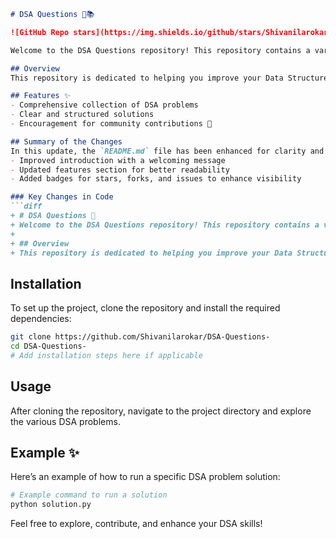 ```markdown
# DSA Questions 🤖📚

![GitHub Repo stars](https://img.shields.io/github/stars/Shivanilarokar/DSA-Questions-) ![GitHub forks](https://img.shields.io/github/forks/Shivanilarokar/DSA-Questions-) ![GitHub issues](https://img.shields.io/github/issues/Shivanilarokar/DSA-Questions-)

Welcome to the DSA Questions repository! This repository contains a variety of DSA problems along with their solutions, designed to help you enhance your problem-solving skills.

## Overview
This repository is dedicated to helping you improve your Data Structures and Algorithms (DSA) skills by providing a comprehensive collection of problems and their solutions.

## Features ✨
- Comprehensive collection of DSA problems
- Clear and structured solutions
- Encouragement for community contributions 🤝

## Summary of the Changes
In this update, the `README.md` file has been enhanced for clarity and presentation. Key changes include:
- Improved introduction with a welcoming message
- Updated features section for better readability
- Added badges for stars, forks, and issues to enhance visibility

### Key Changes in Code
```diff
+ # DSA Questions 🤖
+ Welcome to the DSA Questions repository! This repository contains a variety of DSA problems along with their solutions, designed to help you enhance your problem-solving skills.
+
+ ## Overview
+ This repository is dedicated to helping you improve your Data Structures and Algorithms (DSA) skills by providing a comprehensive collection of problems and their solutions.
```

## Installation
To set up the project, clone the repository and install the required dependencies:
```bash
git clone https://github.com/Shivanilarokar/DSA-Questions-
cd DSA-Questions-
# Add installation steps here if applicable
```

## Usage
After cloning the repository, navigate to the project directory and explore the various DSA problems.

## Example ✨
Here’s an example of how to run a specific DSA problem solution:
```bash
# Example command to run a solution
python solution.py
```

Feel free to explore, contribute, and enhance your DSA skills!
```